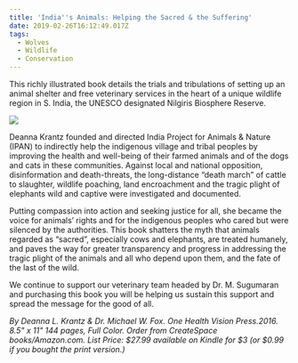 ```yaml
---
title: 'India''s Animals: Helping the Sacred & the Suffering'
date: 2019-02-26T16:12:49.017Z
tags:
  - Wolves
  - Wildlife
  - Conservation
---
```

This richly illustrated book details the trials and tribulations of setting up an animal shelter and free veterinary services in the heart of a unique wildlife region in S. India, the UNESCO designated Nilgiris Biosphere Reserve.

![](/img/flute_dogs_ipan.jpg)

Deanna Krantz founded and directed India Project for Animals & Nature (IPAN) to indirectly help the indigenous village and tribal peoples by improving the health and well-being of their farmed animals and of the dogs and cats in these communities.  Against local and national opposition, disinformation and death-threats, the long-distance “death march” of cattle to slaughter, wildlife poaching, land encroachment and the tragic plight of elephants wild and captive were investigated and documented.

Putting compassion into action and seeking justice for all, she became the voice for animals’ rights and for the indigenous peoples who cared but were silenced by the authorities. This book shatters the myth that animals regarded as “sacred”, especially cows and elephants, are treated humanely, and paves the way for greater transparency and progress in addressing the tragic plight of the animals and all who depend upon them, and the fate of the last of the wild.

We continue to support our veterinary team headed by Dr. M. Sugumaran and purchasing this book you will be helping us sustain this support and spread the message for the good of all.

_By Deanna L. Krantz & Dr. Michael W. Fox. One Health Vision Press.2016.  8.5" x 11" 144 pages, Full Color. Order from CreateSpace books/Amazon.com. List Price: $27.99 available on Kindle for $3 (or $0.99 if you bought the print version.)_
